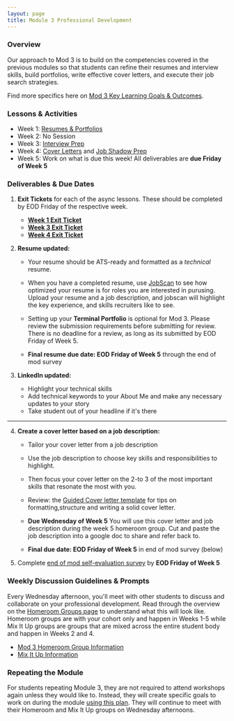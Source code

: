 ```yaml
---
layout: page
title: Module 3 Professional Development
---
```


### Overview
Our approach to Mod 3 is to build on the competencies covered in the previous modules so that students can refine their resumes and interview skills, build portfolios, write effective cover letters, and execute their job search strategies.

Find more specifics here on [Mod 3 Key Learning Goals & Outcomes](/module_three/mod3_learning_goals).

### Lessons & Activities
* Week 1: [Resumes & Portfolios](/module_three/mod3_week1)
* Week 2:  No Session
* Week 3: [Interview Prep](/module_three/mod3_week5)
* Week 4: [Cover Letters](https://careerdev.turing.edu/module_three/week_3_coverletter)
           and [Job Shadow Prep](/module_three/job_shadow_overview) 
* Week 5: Work on what is due this week! All deliverables are **due Friday of Week 5**

### Deliverables & Due Dates

1. **Exit Tickets** for each of the async lessons. These should be completed by EOD Friday of the respective week.
   * **[Week 1 Exit Ticket](https://forms.gle/eZF3XUagA4SS7p7m6)**
   * **[Week 3 Exit Ticket](https://forms.gle/1WHVG6iiHX6bkfS97)**
   * **[Week 4 Exit Ticket](https://forms.gle/uaftT1VbePHcisGn8)**
2. **Resume updated:**
   * Your resume should be ATS-ready and formatted as a *technical* resume. 
   * When you have a completed resume, use [JobScan](https://www.jobscan.co/) to see how              optimized your resume is for roles you are interested in purusing. Upload your resume and a      job description, and jobscan will highlight the key experience, and skills recruiters like      to see. 
   * Setting up your **Terminal Portfolio** is optional for Mod 3. Please review the submission
     requirements before submitting for review. There is no deadline for a review, as long as        its submitted by EOD Friday of Week 5. 
   
   * **Final resume due date: EOD Friday of Week 5** through the end of mod survey
   
3.  **LinkedIn updated:**
    * Highlight your technical skills
    * Add technical keywords to your About Me and make any necessary updates to your story
    * Take student out of your headline if it's there
 
   * ** **
   
4. **Create a cover letter based on a job description:** 
   * Tailor your cover letter from a job description
   * Use the job description to choose key skills and responsibilities to highlight. 
   * Then focus your cover letter on the 2-to 3 of the most important skills that resonate the        most with you. 
   * Review:
     the [Guided Cover letter template](https://docs.google.com/document/d/1ctPSIEcZ5nrnfD4y0HlTUH9tdYRscbIjXhMQLjMPzPA/edit) for tips      on formatting,structure and writing a solid cover letter.
  
   * **Due Wednesday of Week 5** You will use this cover letter and job description during the          week 5 homeroom group. Cut and paste the job description into a google doc to share and          refer back to. 
   * **Final due date: EOD Friday of Week 5** in end of mod survey (below)
   
5. Complete [end of mod self-evaluation survey](https://airtable.com/shrBZWvdZfHSeey57) 
   by **EOD Friday of Week 5**

### Weekly Discussion Guidelines & Prompts
Every Wednesday afternoon, you'll meet with other students to discuss and collaborate on your professional development. Read through the overview on the [Homeroom Groups page](/student_discussion_groups/index) to understand what this will look like. Homeroom groups are with your cohort only and happen in Weeks 1-5 while Mix It Up groups are groups that are mixed across the entire student body and happen in Weeks 2 and 4.

* [Mod 3 Homeroom Group Information](/student_discussion_groups/mod3_homeroom_discussion_prompts)
* [Mix It Up Information](/mixed_groups)

### Repeating the Module
For students repeating Module 3, they are not required to attend workshops again unless they would like to. Instead, they will create specific goals to work on during the module [using this plan](/module_three/m3_repeat_plan). They will continue to meet with their Homeroom and Mix It Up groups on Wednesday afternoons. 
